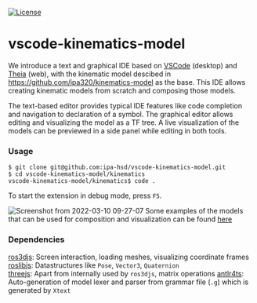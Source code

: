 [![License](https://img.shields.io/badge/License-Apache_2.0-blue.svg)](https://opensource.org/licenses/Apache-2.0)

# vscode-kinematics-model

We introduce a text and graphical IDE based on [VSCode](https://code.visualstudio.com/api) (desktop) and [Theia](https://theia-ide.org/) (web), with the kinematic model descibed in https://github.com/ipa320/kinematics-model as the base. This IDE allows creating kinematic models from scratch and composing those models. 

The text-based editor provides typical IDE features like code completion and navigation to declaration of a symbol. The graphical editor allows editing and visualizing the model as a TF tree. A live visualization of the models can be previewed in a side panel while editing in both tools. 

### Usage
```
$ git clone git@github.com:ipa-hsd/vscode-kinematics-model.git
$ cd vscode-kinematics-model/kinematics
vscode-kinematics-model/kinematics$ code .
```
To start the extension in debug mode, press `F5`.

![Screenshot from 2022-03-10 09-27-07](https://user-images.githubusercontent.com/31062848/157628130-10dafe63-51e5-4520-8265-d788e73cee0b.png)
Some examples of the models that can be used for composition and visualization can be found [here](https://github.com/ipa-hsd/kinematics-model/tree/lsp_support/examples)

### Dependencies
[ros3djs](https://github.com/RobotWebTools/ros3djs): Screen interaction, loading meshes, visualizing coordinate frames  
[roslibjs](https://github.com/RobotWebTools/roslibjs): Datastructures like `Pose`, `Vector3`, `Quaternion`  
[threejs](https://github.com/mrdoob/three.js/): Apart from internally used by `ros3djs`, matrix operations
[antlr4ts](https://github.com/tunnelvisionlabs/antlr4ts): Auto-generation of model lexer and parser from grammar file (`.g`) which is generated by `Xtext`


